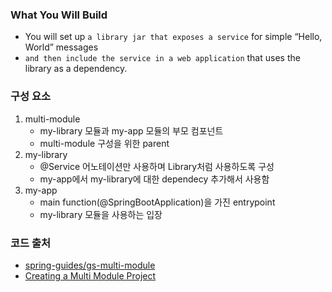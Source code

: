 ### What You Will Build

- You will set up `a library jar that exposes a service` for simple “Hello, World” messages 
- `and then include the service in a web application` that uses the library as a dependency.

### 구성 요소

1. multi-module
    - my-library 모듈과 my-app 모듈의 부모 컴포넌트 
    - multi-module 구성을 위한 parent
2. my-library
    - @Service 어노테이션만 사용하며 Library처럼 사용하도록 구성
    - my-app에서 my-library에 대한 dependecy 추가해서 사용함
3. my-app
    - main function(@SpringBootApplication)을 가진 entrypoint 
    - my-library 모듈을 사용하는 입장

### 코드 출처

- [spring-guides/gs-multi-module](https://github.com/spring-guides/gs-multi-module/tree/main/complete)
- [Creating a Multi Module Project](https://spring.io/guides/gs/multi-module/)